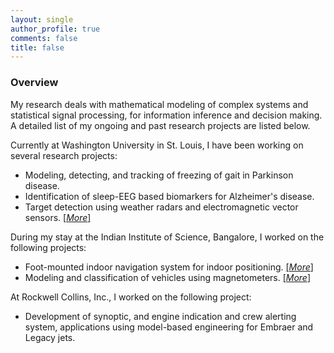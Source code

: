 ```yaml
---
layout: single
author_profile: true
comments: false
title: false
---
```


### Overview

My research deals with mathematical modeling of complex systems and statistical signal processing, for information inference and decision making. A detailed list of my ongoing and past research projects are listed below.

Currently at Washington University in St. Louis, I have been working on several research projects:

* Modeling, detecting, and tracking of freezing of gait in Parkinson disease.
* Identification of sleep-EEG based biomarkers for Alzheimer's disease.
* Target detection using weather radars and electromagnetic vector sensors. [[_More_]](/research/wradaremvs/)

During my stay at the Indian Institute of Science, Bangalore, I worked on the following projects:

* Foot-mounted indoor navigation system for indoor positioning. [[_More_]](/research/indoorpos/)
* Modeling and classification of vehicles using magnetometers. [[_More_]](/research/vehclass/)

At Rockwell Collins, Inc., I worked on the following project:

* Development of synoptic, and engine indication and crew alerting system, applications using model-based engineering for Embraer and Legacy jets.